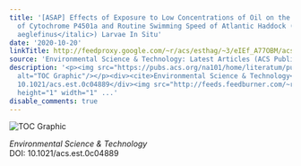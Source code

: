 ```yaml
---
title: '[ASAP] Effects of Exposure to Low Concentrations of Oil on the Expression
  of Cytochrome P4501a and Routine Swimming Speed of Atlantic Haddock (<italic toggle="yes">Melanogrammus
  aeglefinus</italic>) Larvae In Situ'
date: '2020-10-20'
linkTitle: http://feedproxy.google.com/~r/acs/esthag/~3/eIEf_A77OBM/acs.est.0c04889
source: 'Environmental Science & Technology: Latest Articles (ACS Publications)'
description: '<p><img src="https://pubs.acs.org/na101/home/literatum/publisher/achs/journals/content/esthag/0/esthag.ahead-of-print/acs.est.0c04889/20201020/images/medium/es0c04889_0006.gif"
  alt="TOC Graphic"/></p><div><cite>Environmental Science & Technology</cite></div><div>DOI:
  10.1021/acs.est.0c04889</div><img src="http://feeds.feedburner.com/~r/acs/esthag/~4/eIEf_A77OBM"
  height="1" width="1" ...'
disable_comments: true
---
```

<p><img src="https://pubs.acs.org/na101/home/literatum/publisher/achs/journals/content/esthag/0/esthag.ahead-of-print/acs.est.0c04889/20201020/images/medium/es0c04889_0006.gif" alt="TOC Graphic"/></p><div><cite>Environmental Science & Technology</cite></div><div>DOI: 10.1021/acs.est.0c04889</div><img src="http://feeds.feedburner.com/~r/acs/esthag/~4/eIEf_A77OBM" height="1" width="1" ...
